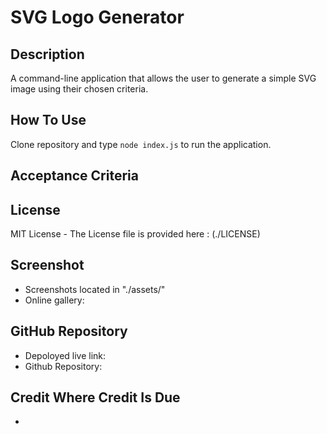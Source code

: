 # SVG Logo Generator

## Description

A command-line application that allows the user to generate a simple SVG image using their chosen criteria.

## How To Use

Clone repository and type `node index.js` to run the application.

## Acceptance Criteria


## License

MIT License - The License file is provided here : (./LICENSE)

## Screenshot

- Screenshots located in "./assets/"
- Online gallery:


## GitHub Repository

- Depoloyed live link: 
- Github Repository: 


## Credit Where Credit Is Due

- 


